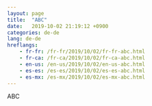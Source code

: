 ```yaml
---
layout: page
title:  "ABC"
date:   2019-10-02 21:19:12 +0900
categories: de-de
lang: de-de
hreflangs:
    - fr-fr: /fr-fr/2019/10/02/fr-fr-abc.html
    - fr-ca: /fr-ca/2019/10/02/fr-ca-abc.html
    - en-us: /en-us/2019/10/02/en-us-abc.html
    - es-es: /es-es/2019/10/02/es-es-abc.html
    - es-mx: /es-mx/2019/10/02/es-mx-abc.html
---
```

ABC
